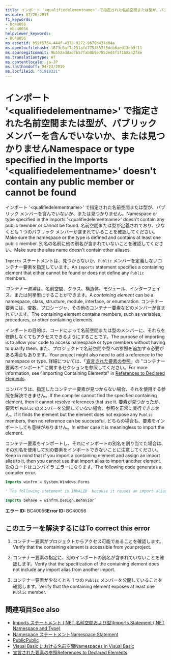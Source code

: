 ```yaml
---
title: インポート '<qualifiedelementname>' で指定された名前空間または型が、パブリック メンバーを含んでいないか、または見つかりません。
ms.date: 07/20/2015
f1_keywords:
- bc40056
- vbc40056
helpviewer_keywords:
- BC40056
ms.assetid: b59f5754-444f-4378-9272-9678b437e84a
ms.openlocfilehash: 1873c0af7a251afd7754557f5dcb6aed13eb9f11
ms.sourcegitcommit: 9b552addadfb57fab0b9e7852ed4f1f1b8a42f8e
ms.translationtype: HT
ms.contentlocale: ja-JP
ms.lasthandoff: 04/23/2019
ms.locfileid: "61918321"
---
```

# <a name="namespace-or-type-specified-in-the-imports-qualifiedelementname-doesnt-contain-any-public-member-or-cannot-be-found"></a><span data-ttu-id="0d605-102">インポート '\<qualifiedelementname>' で指定された名前空間または型が、パブリック メンバーを含んでいないか、または見つかりません</span><span class="sxs-lookup"><span data-stu-id="0d605-102">Namespace or type specified in the Imports '\<qualifiedelementname>' doesn't contain any public member or cannot be found</span></span>

<span data-ttu-id="0d605-103">インポート '\<qualifiedelementname>' で指定された名前空間または型が、パブリック メンバーを含んでいないか、または見つかりません。</span><span class="sxs-lookup"><span data-stu-id="0d605-103">Namespace or type specified in the Imports '\<qualifiedelementname>' doesn't contain any public member or cannot be found.</span></span> <span data-ttu-id="0d605-104">名前空間または型が定義されており、少なくとも 1 つのパブリック メンバーが含まれていることを確認してください。</span><span class="sxs-lookup"><span data-stu-id="0d605-104">Make sure the namespace or the type is defined and contains at least one public member.</span></span> <span data-ttu-id="0d605-105">別名の名前に他の別名が含まれていないことを確認してください。</span><span class="sxs-lookup"><span data-stu-id="0d605-105">Make sure the alias name doesn't contain other aliases.</span></span>

<span data-ttu-id="0d605-106">`Imports` ステートメントは、見つからないか、`Public` メンバーを定義しないコンテナー要素を指定しています。</span><span class="sxs-lookup"><span data-stu-id="0d605-106">An `Imports` statement specifies a containing element that either cannot be found or does not define any `Public` members.</span></span>

<span data-ttu-id="0d605-107">*コンテナー要素*は、名前空間、クラス、構造体、モジュール、インターフェイス、または列挙型にすることができます。</span><span class="sxs-lookup"><span data-stu-id="0d605-107">A *containing element* can be a namespace, class, structure, module, interface, or enumeration.</span></span> <span data-ttu-id="0d605-108">コンテナー要素には、変数、プロシージャ、その他のコンテナー要素などのメンバーが含まれています。</span><span class="sxs-lookup"><span data-stu-id="0d605-108">The containing element contains members, such as variables, procedures, or other containing elements.</span></span>

<span data-ttu-id="0d605-109">インポートの目的は、コードによって名前空間または型のメンバーに、それらを修飾しなくてもアクセスできるようにすることです。</span><span class="sxs-lookup"><span data-stu-id="0d605-109">The purpose of importing is to allow your code to access namespace or type members without having to qualify them.</span></span> <span data-ttu-id="0d605-110">また、プロジェクトで名前空間や型への参照を追加する必要がある場合もあります。</span><span class="sxs-lookup"><span data-stu-id="0d605-110">Your project might also need to add a reference to the namespace or type.</span></span> <span data-ttu-id="0d605-111">詳細については、「[宣言された要素の参照](../../../visual-basic/programming-guide/language-features/declared-elements/references-to-declared-elements.md)」の "コンテナー要素のインポート" に関するセクションを参照してください。</span><span class="sxs-lookup"><span data-stu-id="0d605-111">For more information, see "Importing Containing Elements" in [References to Declared Elements](../../../visual-basic/programming-guide/language-features/declared-elements/references-to-declared-elements.md).</span></span>

<span data-ttu-id="0d605-112">コンパイラは、指定したコンテナー要素が見つからない場合、それを使用する参照を解決できません。</span><span class="sxs-lookup"><span data-stu-id="0d605-112">If the compiler cannot find the specified containing element, then it cannot resolve references that use it.</span></span> <span data-ttu-id="0d605-113">要素が見つかったが、要素が `Public` のメンバーを公開していない場合、参照を正常に実行できません。</span><span class="sxs-lookup"><span data-stu-id="0d605-113">If it finds the element but the element does not expose any `Public` members, then no reference can be successful.</span></span> <span data-ttu-id="0d605-114">どちらの場合も、要素をインポートしても意味がありません。</span><span class="sxs-lookup"><span data-stu-id="0d605-114">In either case it is meaningless to import the element.</span></span>

<span data-ttu-id="0d605-115">コンテナー要素をインポートし、それにインポートの別名を割り当てた場合は、その別名を使用して別の要素をインポートできないことに注意してください。</span><span class="sxs-lookup"><span data-stu-id="0d605-115">Keep in mind that if you import a containing element and assign an import alias to it, then you cannot use that import alias to import another element.</span></span> <span data-ttu-id="0d605-116">次のコードはコンパイラ エラーになります。</span><span class="sxs-lookup"><span data-stu-id="0d605-116">The following code generates a compiler error.</span></span>

```vb
Imports winfrm = System.Windows.Forms

' The following statement is INVALID  because it reuses an import alias.

Imports behave = winfrm.Design.Behavior`
```

<span data-ttu-id="0d605-117">**エラー ID:** BC40056</span><span class="sxs-lookup"><span data-stu-id="0d605-117">**Error ID:** BC40056</span></span>

## <a name="to-correct-this-error"></a><span data-ttu-id="0d605-118">このエラーを解決するには</span><span class="sxs-lookup"><span data-stu-id="0d605-118">To correct this error</span></span>

1. <span data-ttu-id="0d605-119">コンテナー要素がプロジェクトからアクセス可能であることを確認します。</span><span class="sxs-lookup"><span data-stu-id="0d605-119">Verify that the containing element is accessible from your project.</span></span>

2. <span data-ttu-id="0d605-120">コンテナー要素の指定に、別のインポートの別名が含まれていないことを確認します。</span><span class="sxs-lookup"><span data-stu-id="0d605-120">Verify that the specification of the containing element does not include any import alias from another import.</span></span>

3. <span data-ttu-id="0d605-121">コンテナー要素が少なくとも 1 つの `Public` メンバーを公開していることを確認します。</span><span class="sxs-lookup"><span data-stu-id="0d605-121">Verify that the containing element exposes at least one `Public` member.</span></span>

## <a name="see-also"></a><span data-ttu-id="0d605-122">関連項目</span><span class="sxs-lookup"><span data-stu-id="0d605-122">See also</span></span>

- [<span data-ttu-id="0d605-123">Imports ステートメント (.NET 名前空間および型)</span><span class="sxs-lookup"><span data-stu-id="0d605-123">Imports Statement (.NET Namespace and Type)</span></span>](../../../visual-basic/language-reference/statements/imports-statement-net-namespace-and-type.md)
- [<span data-ttu-id="0d605-124">Namespace ステートメント</span><span class="sxs-lookup"><span data-stu-id="0d605-124">Namespace Statement</span></span>](../../../visual-basic/language-reference/statements/namespace-statement.md)
- [<span data-ttu-id="0d605-125">Public</span><span class="sxs-lookup"><span data-stu-id="0d605-125">Public</span></span>](../../../visual-basic/language-reference/modifiers/public.md)
- [<span data-ttu-id="0d605-126">Visual Basic における名前空間</span><span class="sxs-lookup"><span data-stu-id="0d605-126">Namespaces in Visual Basic</span></span>](../../../visual-basic/programming-guide/program-structure/namespaces.md)
- [<span data-ttu-id="0d605-127">宣言された要素の参照</span><span class="sxs-lookup"><span data-stu-id="0d605-127">References to Declared Elements</span></span>](../../../visual-basic/programming-guide/language-features/declared-elements/references-to-declared-elements.md)
